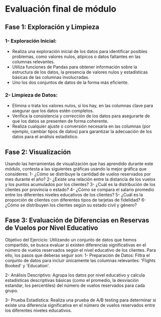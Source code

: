 # Evaluación final de módulo 

## Fase 1: Exploración y Limpieza

### 1- Exploración Inicial:
- Realiza una exploración inicial de los datos para identificar posibles problemas, como valores nulos, atípicos o datos faltantes en las columnas relevantes.
- Utiliza funciones de Pandas para obtener información sobre la estructura de los datos, la presencia de valores nulos y estadísticas básicas de las columnas involucradas.
- Uno los dos conjuntos de datos de la forma más eficiente. 

### 2- Limpieza de Datos:
- Elimina o trata los valores nulos, si los hay, en las columnas clave para asegurar que los datos estén completos.
- Verifica la consistencia y corrección de los datos para asegurarte de que los datos se presenten de forma coherente.
- Realiza cualquier ajuste o conversión necesaria en las columnas (por ejemplo, cambiar tipos de datos) para garantizar la adecuación de los datos para el análisis estadístico.

## Fase 2: Visualización
Usando las herramientas de visualización que has aprendido durante este módulo, contesta a las siguientes gráficas usando la mejor gráfica que consideres:
1- ¿Cómo se distribuye la cantidad de vuelos reservados por mes durante el año?
2- ¿Existe una relación entre la distancia de los vuelos y los puntos acumulados por los clientes?
3- ¿Cuál es la distribución de los clientes por provincia o estado?
4- ¿Cómo se compara el salario promedio entre los diferentes niveles educativos de los clientes?
5- ¿Cuál es la proporción de clientes con diferentes tipos de tarjetas de fidelidad?
6- ¿Cómo se distribuyen los clientes según su estado civil y género?

## Fase 3: Evaluación de Diferencias en Reservas de Vuelos por Nivel Educativo

Objetivo del Ejercicio: Utilizando un conjunto de datos que hemos compartido, se busca evaluar si existen diferencias significativas en el número de vuelos reservados según el nivel educativo de los clientes. Para ello, los pasos que deberas seguir son:
1- Preparación de Datos:
Filtra el conjunto de datos para incluir únicamente las columnas relevantes: 'Flights Booked' y 'Education'.

2- Análisis Descriptivo:
Agrupa los datos por nivel educativo y calcula estadísticas descriptivas básicas (como el promedio, la desviación estandar, los percentiles) del número de vuelos reservados para cada grupo.

3- Prueba Estadística:
Realiza una prueba de A/B testing para determinar si existe una diferencia significativa en el número de vuelos reservados entre los diferentes niveles educativos.
